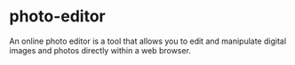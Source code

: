# photo-editor
An online photo editor is a tool that allows you to edit and manipulate digital images and photos directly within a web browser.
